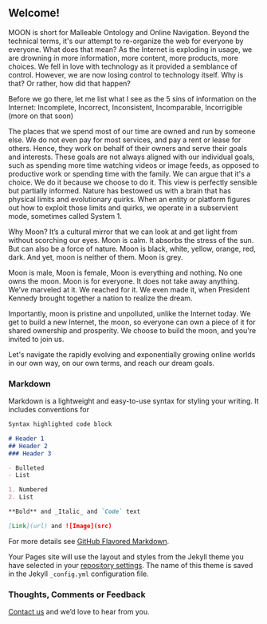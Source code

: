 ## Welcome!

MOON is short for Malleable Ontology and Online Navigation. Beyond the technical terms, it's our attempt to re-organize the web for everyone by everyone. 
What does that mean? As the Internet is exploding in usage, we are drowning in more information, more content, more products, more choices. We fell in love with technology as it provided a semblance of control. However, we are now losing control to technology itself. Why is that? Or rather, how did that happen?

Before we go there, let me list what I see as the 5 sins of information on the Internet:
Incomplete, Incorrect, Inconsistent, Incomparable, Incorrigible (more on that soon)

The places that we spend most of our time are owned and run by someone else. We do not even pay for most services, and pay a rent or lease for others. Hence, they work on behalf of their owners and serve their goals and interests. These goals are not always aligned with our individual goals, such as spending more time watching videos or image feeds, as opposed to productive work or spending time with the family. We can argue that it's a choice. We do it because we choose to do it. This view is perfectly sensible but partially informed. Nature has bestowed us with a brain that has physical limits and evolutionary quirks. When an entity or platform figures out how to exploit those limits and quirks, we operate in a subservient mode, sometimes called System 1. 


Why Moon? It’s a cultural mirror that we can look at and get light from without scorching our eyes. Moon is calm. It absorbs the stress of the sun. But can also be a force of nature. 
Moon is black, white, yellow, orange, red, dark. And yet, moon is neither of them. Moon is grey.

Moon is male, Moon is female, Moon is everything and nothing. No one owns the moon. Moon is for everyone. 
It does not take away anything.  We’ve marveled at it. We reached for it. We even made it, when President Kennedy brought together a nation to realize the dream.

Importantly, moon is pristine and unpolluted, unlike the Internet today. We get to build a new Internet, the moon, so everyone can own a piece of it for shared ownership and prosperity. We choose to build the moon, and you're invited to join us.

Let's navigate the rapidly evolving and exponentially growing online worlds in our own way, on our own terms, and reach our dream goals.



### Markdown

Markdown is a lightweight and easy-to-use syntax for styling your writing. It includes conventions for

```markdown
Syntax highlighted code block

# Header 1
## Header 2
### Header 3

- Bulleted
- List

1. Numbered
2. List

**Bold** and _Italic_ and `Code` text

[Link](url) and ![Image](src)
```

For more details see [GitHub Flavored Markdown](https://guides.github.com/features/mastering-markdown/).


Your Pages site will use the layout and styles from the Jekyll theme you have selected in your [repository settings](https://github.com/rkarmani/moon/settings). The name of this theme is saved in the Jekyll `_config.yml` configuration file.

### Thoughts, Comments or Feedback

[Contact us](hello@askwhai.com) and we’d love to hear from you.
